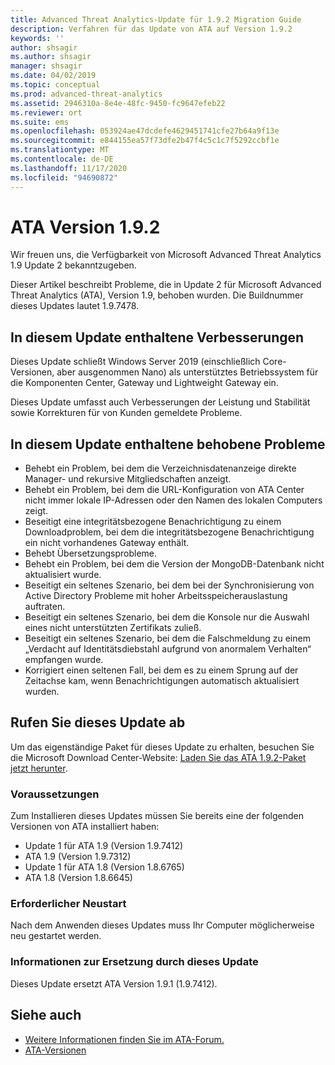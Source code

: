 ```yaml
---
title: Advanced Threat Analytics-Update für 1.9.2 Migration Guide
description: Verfahren für das Update von ATA auf Version 1.9.2
keywords: ''
author: shsagir
ms.author: shsagir
manager: shsagir
ms.date: 04/02/2019
ms.topic: conceptual
ms.prod: advanced-threat-analytics
ms.assetid: 2946310a-8e4e-48fc-9450-fc9647efeb22
ms.reviewer: ort
ms.suite: ems
ms.openlocfilehash: 053924ae47dcdefe4629451741cfe27b64a9f13e
ms.sourcegitcommit: e844155ea57f73dfe2b47f4c5c1c7f5292ccbf1e
ms.translationtype: MT
ms.contentlocale: de-DE
ms.lasthandoff: 11/17/2020
ms.locfileid: "94690872"
---
```

# <a name="ata-version-192"></a>ATA Version 1.9.2

Wir freuen uns, die Verfügbarkeit von Microsoft Advanced Threat Analytics 1.9 Update 2 bekanntzugeben.

Dieser Artikel beschreibt Probleme, die in Update 2 für Microsoft Advanced Threat Analytics (ATA), Version 1.9, behoben wurden. Die Buildnummer dieses Updates lautet 1.9.7478.

## <a name="improvements-included-in-this-update"></a>In diesem Update enthaltene Verbesserungen

Dieses Update schließt Windows Server 2019 (einschließlich Core-Versionen, aber ausgenommen Nano) als unterstütztes Betriebssystem für die Komponenten Center, Gateway und Lightweight Gateway ein.

Dieses Update umfasst auch Verbesserungen der Leistung und Stabilität sowie Korrekturen für von Kunden gemeldete Probleme.

## <a name="fixed-issues-included-in-this-update"></a>In diesem Update enthaltene behobene Probleme

- Behebt ein Problem, bei dem die Verzeichnisdatenanzeige direkte Manager- und rekursive Mitgliedschaften anzeigt.
- Behebt ein Problem, bei dem die URL-Konfiguration von ATA Center nicht immer lokale IP-Adressen oder den Namen des lokalen Computers zeigt.
- Beseitigt eine integritätsbezogene Benachrichtigung zu einem Downloadproblem, bei dem die integritätsbezogene Benachrichtigung ein nicht vorhandenes Gateway enthält.
- Behebt Übersetzungsprobleme.
- Behebt ein Problem, bei dem die Version der MongoDB-Datenbank nicht aktualisiert wurde.
- Beseitigt ein seltenes Szenario, bei dem bei der Synchronisierung von Active Directory Probleme mit hoher Arbeitsspeicherauslastung auftraten.
- Beseitigt ein seltenes Szenario, bei dem die Konsole nur die Auswahl eines nicht unterstützten Zertifikats zuließ.
- Beseitigt ein seltenes Szenario, bei dem die Falschmeldung zu einem „Verdacht auf Identitätsdiebstahl aufgrund von anormalem Verhalten“ empfangen wurde.
- Korrigiert einen seltenen Fall, bei dem es zu einem Sprung auf der Zeitachse kam, wenn Benachrichtigungen automatisch aktualisiert wurden.

## <a name="get-this-update"></a>Rufen Sie dieses Update ab

Um das eigenständige Paket für dieses Update zu erhalten, besuchen Sie die Microsoft Download Center-Website: [Laden Sie das ATA 1.9.2-Paket jetzt herunter](https://www.microsoft.com/en-us/download/details.aspx?id=56725).

### <a name="prerequisites"></a>Voraussetzungen

Zum Installieren dieses Updates müssen Sie bereits eine der folgenden Versionen von ATA installiert haben: 
- Update 1 für ATA 1.9 (Version 1.9.7412)
- ATA 1.9 (Version 1.9.7312)
- Update 1 für ATA 1.8 (Version 1.8.6765)
- ATA 1.8 (Version 1.8.6645)

### <a name="restart-requirement"></a>Erforderlicher Neustart

Nach dem Anwenden dieses Updates muss Ihr Computer möglicherweise neu gestartet werden.

### <a name="update-replacement-information"></a>Informationen zur Ersetzung durch dieses Update

Dieses Update ersetzt ATA Version 1.9.1 (1.9.7412).


## <a name="see-also"></a>Siehe auch

- [Weitere Informationen finden Sie im ATA-Forum.](https://social.technet.microsoft.com/Forums/security/home?forum=mata)
- [ATA-Versionen](ata-versions.md)